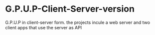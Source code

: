 # G.P.U.P-Client-Server-version
G.P.U.P in client-server form. the projects incule a web server and two client apps that use the server as API
